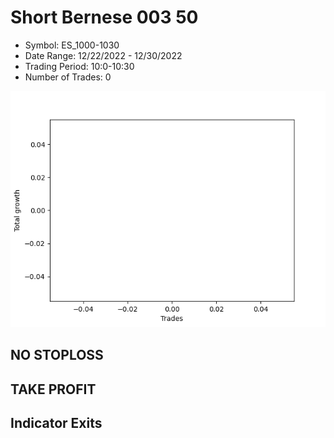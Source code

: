 # Short Bernese 003 50 
- Symbol: ES_1000-1030
- Date Range: 12/22/2022 - 12/30/2022
- Trading Period: 10:0-10:30
- Number of Trades: 0

![Plot](ShortBernese00350ES_1000-1030.png)
## NO STOPLOSS














## TAKE PROFIT











## Indicator Exits

